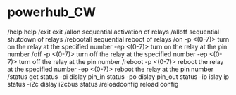 # powerhub_CW
/help                           help
/exit                           exit
/allon                          sequential activation of relays
/alloff                         sequential shutdown of relays
/rebootall                      sequential reboot of relays
/on            	-p  <(0-7)>     turn on the relay at the specified number
               	-ep <(0-7)>     turn on the relay at the pin number
/off           	-p  <(0-7)>     turn off the relay at the specified number
               	-ep <(0-7)>     turn off the relay at the pin number
/reboot        	-p  <(0-7)>     reboot the relay at the specified number
               	-ep <(0-7)>     reboot the relay at the pin number
/status                         get status
               	-pi             dislay pin_in status
               	-po             dislay pin_out status
               	-ip             islay ip status
		-i2c		dislay i2cbus status
/reloadconfig                   reload config
